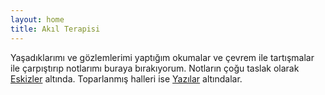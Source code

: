 ```yaml
---
layout: home
title: Akıl Terapisi
---
```


Yaşadıklarımı ve gözlemlerimi yaptığım okumalar ve çevrem ile tartışmalar ile
çarpıştırıp notlarımı buraya bırakıyorum. Notların çoğu taslak olarak
[Eskizler](/eskizler/index.md) altında. Toparlanmış halleri ise
[Yazılar](/yazilar/index.md) altındalar.
